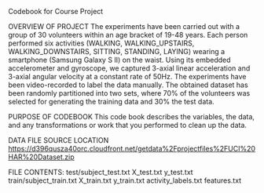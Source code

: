 Codebook for Course Project

OVERVIEW OF PROJECT
The experiments have been carried out with a group of 30 volunteers within an age bracket of 19-48 years. Each person     performed six activities (WALKING, WALKING_UPSTAIRS, WALKING_DOWNSTAIRS, SITTING, STANDING, LAYING) wearing a smartphone (Samsung Galaxy S II) on the waist. Using its embedded accelerometer and gyroscope, we captured 3-axial linear acceleration and 3-axial angular velocity at a constant rate of 50Hz. The experiments have been video-recorded to label the data manually. The obtained dataset has been randomly partitioned into two sets, where 70% of the volunteers was selected for generating the training data and 30% the test data.

PURPOSE OF CODEBOOK
This code book describes the variables, the data, and any transformations or work that you performed to clean up the data.

DATA FILE SOURCE LOCATION
    https://d396qusza40orc.cloudfront.net/getdata%2Fprojectfiles%2FUCI%20HAR%20Dataset.zip 
    
FILE CONTENTS:
  test/subject_test.txt
  X_test.txt
  y_test.txt
  train/subject_train.txt
  X_train.txt
  y_train.txt
  activity_labels.txt
  features.txt
  
  

